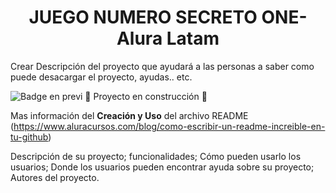 <h1 align="center", bold>JUEGO NUMERO SECRETO ONE-Alura Latam</h1>
<p>Crear Descripción del proyecto que ayudará a las personas a saber como puede desacargar el proyecto, ayudas.. etc.</p>  

![Badge en previ](https://img.shields.io/badge/STATUS-EN%20DESAROLLO-green)
:construction: Proyecto en construcción :construction:

Mas información del **Creación y Uso** del archivo README (https://www.aluracursos.com/blog/como-escribir-un-readme-increible-en-tu-github)

Descripción de su proyecto;
funcionalidades;
Cómo pueden usarlo los usuarios;
Donde los usuarios pueden encontrar ayuda sobre su proyecto;
Autores del proyecto.
